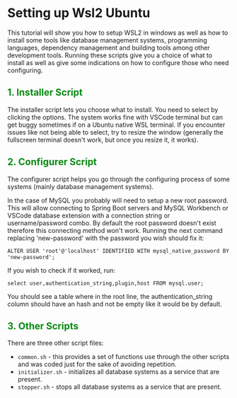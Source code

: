 # Setting up Wsl2 Ubuntu

This tutorial will show you how to setup WSL2 in windows as well as how to install some tools like database management systems, programming languages, dependency management and building tools among other development tools. Running these scripts give you a choice of what to install as well as give some indications on how to configure those who need configuring.

## <span style="color: #028A0F">**1. Installer Script**</span>

The installer script lets you choose what to install. You need to select by clicking the options. The system works fine with VSCode terminal but can get buggy sometimes if on a Ubuntu native WSL terminal. If you encounter issues like not being able to select, try to resize the window (generally the fullscreen terminal doesn't work, but once you resize it, it works).

## <span style="color: #028A0F">**2. Configurer Script**</span>

The configurer script helps you go through the configuring process of some systems (mainly database management systems). 

In the case of MySQL you probably will need to setup a new root password. This will allow connecting to Spring Boot servers and MySQL Workbench or VSCode database extension with a connection string or username/password combo. By default the root password doesn't exist therefore this connecting method won't work. Running the next command replacing 'new-password' with the password you wish should fix it:

    ALTER USER 'root'@'localhost' IDENTIFIED WITH mysql_native_password BY 'new-password';

If you wish to check if it worked, run:

    select user,authentication_string,plugin,host FROM mysql.user;

You should see a table where in the root line, the authentication_string column should have an hash and not be empty like it would be by default.

## <span style="color: #028A0F">**3. Other Scripts**</span>

There are three other script files:
<ul>
<li><code>common.sh</code> - this provides a set of functions use through the other scripts and was coded just for the sake of avoiding repetition.</li>
<li><code>initializer.sh</code> - initializes all database systems as a service that are present.</li>
<li><code>stopper.sh</code> - stops all database systems as a service that are present.</li>
</ul>